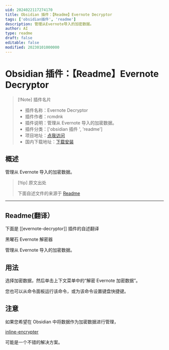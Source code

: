 ```yaml
---
uid: 2024022117274170
title: Obsidian 插件：【Readme】Evernote Decryptor
tags: ['obsidian插件', 'readme']
description: 管理从Evernote导入的加密数据。
author: AI
type: readme
draft: false
editable: false
modified: 20230101000000
---
```


# Obsidian 插件：【Readme】Evernote Decryptor

> [!Note] 插件名片
> - 插件名称：Evernote Decryptor
> - 插件作者：rcmdnk
> - 插件说明：管理从 Evernote 导入的加密数据。
> - 插件分类：['obsidian 插件 ', 'readme']
> - 项目地址：[点我访问](https://github.com/rcmdnk/obsidian-evernote-decryptor)
> - 国内下载地址：[下载安装](https://pkmer.cn/products/plugin/pluginMarket/?evernote-decryptor)

## 概述

管理从 Evernote 导入的加密数据。

> [!tip] 原文出处
>
>下面自述文件的来源于 [Readme](https://ghproxy.net/https://raw.githubusercontent.com/rcmdnk/obsidian-evernote-decryptor/master/README.md)
>

---

## Readme(翻译）

下面是 [[evernote-decryptor]] 插件的自述翻译

黑曜石 Evernote 解密器

管理从 Evernote 导入的加密数据。

## 用法

选择加密数据，然后单击上下文菜单中的“解密 Evernote 加密数据”。

您也可以从命令面板运行该命令，或为该命令设置键盘快捷键。

## 注意

如果您希望在 Obsidian 中将数据作为加密数据进行管理，

[inline-encrypter](https://github.com/solargate/obsidian-inline-encrypter)

可能是一个不错的解决方案。
